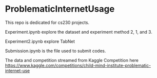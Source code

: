 # ProblematicInternetUsage

This repo is dedicated for cs230 projects. 



Experiment.ipynb explore the dataset and experiment method 2, 1, and 3. 

Experiment2.ipynb explore TabNet

Submission.ipynb is the file used to submit codes. 


The data and competition streamed from Kaggle Competition here
https://www.kaggle.com/competitions/child-mind-institute-problematic-internet-use
